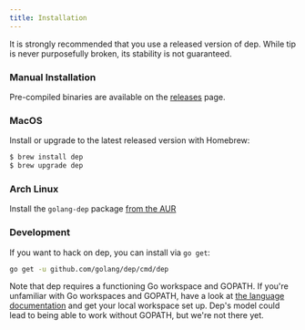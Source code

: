 ```yaml
---
title: Installation
---
```


It is strongly recommended that you use a released version of dep. While tip is never purposefully broken, its stability is not guaranteed.


### Manual Installation

Pre-compiled binaries are available on the [releases](https://github.com/golang/dep/releases) page.

### MacOS

Install or upgrade to the latest released version with Homebrew:

```sh
$ brew install dep
$ brew upgrade dep
```

### Arch Linux

Install the `golang-dep` package [from the AUR](https://aur.archlinux.org/packages/golang-dep/)

### Development

If you want to hack on dep, you can install via `go get`:

```sh
go get -u github.com/golang/dep/cmd/dep
```
Note that dep requires a functioning Go workspace and GOPATH. If you're unfamiliar with Go workspaces and GOPATH, have a look at [the language documentation](https://golang.org/doc/code.html#Organization) and get your local workspace set up. Dep's model could lead to being able to work without GOPATH, but we're not there yet.

